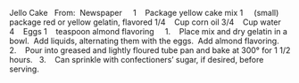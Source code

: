 Jello Cake
 
From:  Newspaper
 
 
1    Package yellow cake mix
1     (small) package red or yellow gelatin, flavored
1/4    Cup corn oil
3/4    Cup water
4    Eggs
1    teaspoon almond flavoring
 
 
1.    Place mix and dry gelatin in a bowl.  Add liquids, alternating them with the eggs.  Add almond flavoring.
2.    Pour into greased and lightly floured tube pan and bake at 300° for 1 1/2 hours.  
3.    Can sprinkle with confectioners’ sugar, if desired, before serving.
 
